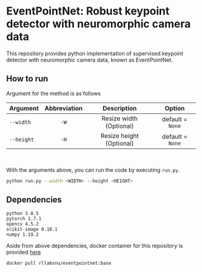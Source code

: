 # EventPointNet: Robust keypoint detector with neuromorphic camera data
This repository provides python implementation of supervised keypoint detector with neuromorphic camera data, known as EventPointNet. 

## How to run
Argument for the method is as follows

| Argument | Abbreviation | Description | Option |
|---|:---:|:---:|:---:|
|`--width`|`-W`| Resize width (Optional) |default = `None`|
|`--height`|`-H`| Resize height (Optional) |default = `None`|

<br>

With the arguments above, you can run the code by executing `run.py`.

```bash
python run.py --width <WIDTH> --height <HEIGHT> 
```

## Dependencies

```
python 3.8.5
pytorch 1.7.1
opencv 4.5.2
scikit-image 0.18.1
numpy 1.19.2
```

Aside from above dependencies, docker container for this repository is provided [here](https://hub.docker.com/r/rllabsnu/eventpointnet)
```
docker pull rllabsnu/eventpointnet:base
```

